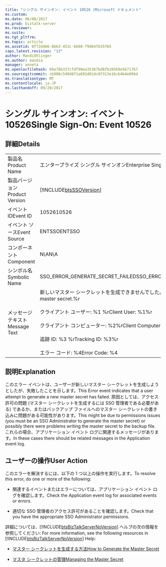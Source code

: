 ```yaml
---
title: "シングル サインオン: イベント 10526 |Microsoft ドキュメント"
ms.custom: 
ms.date: 06/08/2017
ms.prod: biztalk-server
ms.reviewer: 
ms.suite: 
ms.tgt_pltfrm: 
ms.topic: article
ms.assetid: 0f72d466-8b63-453c-b608-f9d64f635f65
caps.latest.revision: "13"
author: MandiOhlinger
ms.author: mandia
manager: anneta
ms.openlocfilehash: 69a78b337cfdf90ea35367bd8fb20569e56717b7
ms.sourcegitcommit: cb908c540d8f1a692d01dc8f313e16cb4b4e696d
ms.translationtype: MT
ms.contentlocale: ja-JP
ms.lasthandoff: 09/20/2017
---
```

# <a name="single-sign-on-event-10526"></a><span data-ttu-id="99469-102">シングル サインオン: イベント 10526</span><span class="sxs-lookup"><span data-stu-id="99469-102">Single Sign-On: Event 10526</span></span>
## <a name="details"></a><span data-ttu-id="99469-103">詳細</span><span class="sxs-lookup"><span data-stu-id="99469-103">Details</span></span>  
  
|||  
|-|-|  
|<span data-ttu-id="99469-104">製品名</span><span class="sxs-lookup"><span data-stu-id="99469-104">Product Name</span></span>|<span data-ttu-id="99469-105">エンタープライズ シングル サインオン</span><span class="sxs-lookup"><span data-stu-id="99469-105">Enterprise Single Sign-On</span></span>|  
|<span data-ttu-id="99469-106">製品バージョン</span><span class="sxs-lookup"><span data-stu-id="99469-106">Product Version</span></span>|[!INCLUDE[btsSSOVersion](../includes/btsssoversion-md.md)]|  
|<span data-ttu-id="99469-107">イベント ID</span><span class="sxs-lookup"><span data-stu-id="99469-107">Event ID</span></span>|<span data-ttu-id="99469-108">10526</span><span class="sxs-lookup"><span data-stu-id="99469-108">10526</span></span>|  
|<span data-ttu-id="99469-109">イベント ソース</span><span class="sxs-lookup"><span data-stu-id="99469-109">Event Source</span></span>|<span data-ttu-id="99469-110">ENTSSO</span><span class="sxs-lookup"><span data-stu-id="99469-110">ENTSSO</span></span>|  
|<span data-ttu-id="99469-111">コンポーネント</span><span class="sxs-lookup"><span data-stu-id="99469-111">Component</span></span>|<span data-ttu-id="99469-112">N\A</span><span class="sxs-lookup"><span data-stu-id="99469-112">N\A</span></span>|  
|<span data-ttu-id="99469-113">シンボル名</span><span class="sxs-lookup"><span data-stu-id="99469-113">Symbolic Name</span></span>|<span data-ttu-id="99469-114">SSO_ERROR_GENERATE_SECRET_FAILED</span><span class="sxs-lookup"><span data-stu-id="99469-114">SSO_ERROR_GENERATE_SECRET_FAILED</span></span>|  
|<span data-ttu-id="99469-115">メッセージ テキスト</span><span class="sxs-lookup"><span data-stu-id="99469-115">Message Text</span></span>|<span data-ttu-id="99469-116">新しいマスター シークレットを生成できませんでした。%r</span><span class="sxs-lookup"><span data-stu-id="99469-116">Failed to generate a new master secret.%r</span></span><br /><br /> <span data-ttu-id="99469-117">クライアント ユーザー: %1 %r</span><span class="sxs-lookup"><span data-stu-id="99469-117">Client User: %1%r</span></span><br /><br /> <span data-ttu-id="99469-118">クライアント コンピューター: %2%r</span><span class="sxs-lookup"><span data-stu-id="99469-118">Client Computer:%2%r</span></span><br /><br /> <span data-ttu-id="99469-119">追跡 ID: %3 %r</span><span class="sxs-lookup"><span data-stu-id="99469-119">Tracking ID: %3%r</span></span><br /><br /> <span data-ttu-id="99469-120">エラー コード: %4</span><span class="sxs-lookup"><span data-stu-id="99469-120">Error Code: %4</span></span>|  
  
## <a name="explanation"></a><span data-ttu-id="99469-121">説明</span><span class="sxs-lookup"><span data-stu-id="99469-121">Explanation</span></span>  
 <span data-ttu-id="99469-122">このエラー イベントは、ユーザーが新しいマスター シークレットを生成しようとしたが、失敗したことを示します。</span><span class="sxs-lookup"><span data-stu-id="99469-122">This Error event indicates that a user attempt to generate a new master secret has failed.</span></span> <span data-ttu-id="99469-123">原因としては、アクセス許可の問題 (マスター シークレットを生成するには SSO 管理者である必要がある) であるか、またはバックアップ ファイルへのマスター シークレットの書き込みに問題がある可能性があります。</span><span class="sxs-lookup"><span data-stu-id="99469-123">This might be due to permissions issues (you must be an SSO Administrator to generate the master secret) or possibly there were problems writing the master secret to the backup file.</span></span> <span data-ttu-id="99469-124">これらの場合、アプリケーション イベント ログに関連するメッセージがあります。</span><span class="sxs-lookup"><span data-stu-id="99469-124">In these cases there should be related messages in the Application event log.</span></span>  
  
## <a name="user-action"></a><span data-ttu-id="99469-125">ユーザーの操作</span><span class="sxs-lookup"><span data-stu-id="99469-125">User Action</span></span>  
 <span data-ttu-id="99469-126">このエラーを解決するには、以下の 1 つ以上の操作を実行します。</span><span class="sxs-lookup"><span data-stu-id="99469-126">To resolve this error, do one or more of the following:</span></span>  
  
-   <span data-ttu-id="99469-127">関連するイベントまたはエラーについては、アプリケーション イベント ログを確認します。</span><span class="sxs-lookup"><span data-stu-id="99469-127">Check the Application event log for associated events or errors.</span></span>  
  
-   <span data-ttu-id="99469-128">適切な SSO 管理者のアクセス許可があることを確認します。</span><span class="sxs-lookup"><span data-stu-id="99469-128">Check that you have the appropriate SSO Administrator permissions.</span></span>  
  
 <span data-ttu-id="99469-129">詳細については、[!INCLUDE[btsBizTalkServerNoVersion](../includes/btsbiztalkservernoversion-md.md)] ヘルプの次の情報を参照してください: </span><span class="sxs-lookup"><span data-stu-id="99469-129">For more information, see the following resources in [!INCLUDE[btsBizTalkServerNoVersion](../includes/btsbiztalkservernoversion-md.md)] Help:</span></span>  
  
-   [<span data-ttu-id="99469-130">マスター シークレットを生成する方法</span><span class="sxs-lookup"><span data-stu-id="99469-130">How to Generate the Master Secret</span></span>](../core/how-to-generate-the-master-secret.md)  
  
-   [<span data-ttu-id="99469-131">マスタ シークレットの管理</span><span class="sxs-lookup"><span data-stu-id="99469-131">Managing the Master Secret</span></span>](../core/managing-the-master-secret.md)